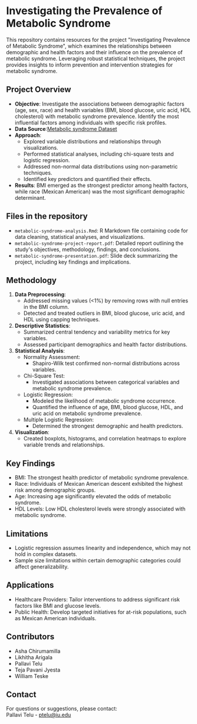 # Investigating the Prevalence of Metabolic Syndrome
This repository contains resources for the project "Investigating Prevalence of Metabolic Syndrome", which examines the relationships between demographic and health factors and their influence on the prevalence of metabolic syndrome. Leveraging robust statistical techniques, the project provides insights to inform prevention and intervention strategies for metabolic syndrome.

## Project Overview
- **Objective**: Investigate the associations between demographic factors (age, sex, race) and health variables (BMI, blood glucose, uric acid, HDL cholesterol) with metabolic syndrome prevalence. Identify the most influential factors among individuals with specific risk profiles.
- **Data Source**:[Metabolic syndrome Dataset](https://www.kaggle.com/datasets/antimoni/metabolic-syndrome)
- **Approach**:
  - Explored variable distributions and relationships through visualizations.
  - Performed statistical analyses, including chi-square tests and logistic regression.
  - Addressed non-normal data distributions using non-parametric techniques.
  - Identified key predictors and quantified their effects.
- **Results**: BMI emerged as the strongest predictor among health factors, while race (Mexican American) was the most significant demographic determinant.
  
## Files in the repository

- `metabolic-syndrome-analysis.Rmd`: R Markdown file containing code for data cleaning, statistical analyses, and visualizations.
- `metabolic-syndrome-project-report.pdf`: Detailed report outlining the study's objectives, methodology, findings, and conclusions.
- `metabolic-syndrome-presentation.pdf`: Slide deck summarizing the project, including key findings and implications.

## Methodology

1. **Data Preprocessing**:
    - Addressed missing values (<1%) by removing rows with null entries in the BMI column.
    - Detected and treated outliers in BMI, blood glucose, uric acid, and HDL using capping techniques.
2. **Descriptive Statistics**:
   - Summarized central tendency and variability metrics for key variables.
   - Assessed participant demographics and health factor distributions.
3. **Statistical Analysis**:
   - Normality Assessment:
     - Shapiro-Wilk test confirmed non-normal distributions across variables.
   - Chi-Square Test:
     - Investigated associations between categorical variables and metabolic syndrome prevalence.
   - Logistic Regression:
     - Modeled the likelihood of metabolic syndrome occurrence.
     - Quantified the influence of age, BMI, blood glucose, HDL, and uric acid on metabolic syndrome prevalence.
   - Multiple Logistic Regression:
     - Determined the strongest demographic and health predictors.
4. **Visualization**:
   - Created boxplots, histograms, and correlation heatmaps to explore variable trends and relationships.
     
## Key Findings
- BMI: The strongest health predictor of metabolic syndrome prevalence.
- Race: Individuals of Mexican American descent exhibited the highest risk among demographic groups.
- Age: Increasing age significantly elevated the odds of metabolic syndrome.
- HDL Levels: Low HDL cholesterol levels were strongly associated with metabolic syndrome.
  
## Limitations
- Logistic regression assumes linearity and independence, which may not hold in complex datasets.
- Sample size limitations within certain demographic categories could affect generalizability.

## Applications
- Healthcare Providers: Tailor interventions to address significant risk factors like BMI and glucose levels.
- Public Health: Develop targeted initiatives for at-risk populations, such as Mexican American individuals.

## Contributors
- Asha Chirumamilla
- Likhitha Arigala
- Pallavi Telu
- Teja Pavani Jyesta
- William Teske

## Contact
For questions or suggestions, please contact:  
Pallavi Telu - [ptelu@iu.edu](mailto:ptelu@iu.edu)


